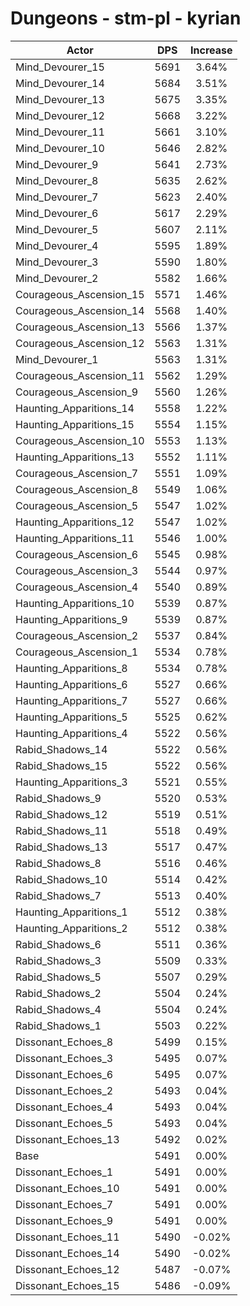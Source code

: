 # Dungeons - stm-pl - kyrian
| Actor | DPS | Increase |
|---|:---:|:---:|
|Mind_Devourer_15|5691|3.64%|
|Mind_Devourer_14|5684|3.51%|
|Mind_Devourer_13|5675|3.35%|
|Mind_Devourer_12|5668|3.22%|
|Mind_Devourer_11|5661|3.10%|
|Mind_Devourer_10|5646|2.82%|
|Mind_Devourer_9|5641|2.73%|
|Mind_Devourer_8|5635|2.62%|
|Mind_Devourer_7|5623|2.40%|
|Mind_Devourer_6|5617|2.29%|
|Mind_Devourer_5|5607|2.11%|
|Mind_Devourer_4|5595|1.89%|
|Mind_Devourer_3|5590|1.80%|
|Mind_Devourer_2|5582|1.66%|
|Courageous_Ascension_15|5571|1.46%|
|Courageous_Ascension_14|5568|1.40%|
|Courageous_Ascension_13|5566|1.37%|
|Courageous_Ascension_12|5563|1.31%|
|Mind_Devourer_1|5563|1.31%|
|Courageous_Ascension_11|5562|1.29%|
|Courageous_Ascension_9|5560|1.26%|
|Haunting_Apparitions_14|5558|1.22%|
|Haunting_Apparitions_15|5554|1.15%|
|Courageous_Ascension_10|5553|1.13%|
|Haunting_Apparitions_13|5552|1.11%|
|Courageous_Ascension_7|5551|1.09%|
|Courageous_Ascension_8|5549|1.06%|
|Courageous_Ascension_5|5547|1.02%|
|Haunting_Apparitions_12|5547|1.02%|
|Haunting_Apparitions_11|5546|1.00%|
|Courageous_Ascension_6|5545|0.98%|
|Courageous_Ascension_3|5544|0.97%|
|Courageous_Ascension_4|5540|0.89%|
|Haunting_Apparitions_10|5539|0.87%|
|Haunting_Apparitions_9|5539|0.87%|
|Courageous_Ascension_2|5537|0.84%|
|Courageous_Ascension_1|5534|0.78%|
|Haunting_Apparitions_8|5534|0.78%|
|Haunting_Apparitions_6|5527|0.66%|
|Haunting_Apparitions_7|5527|0.66%|
|Haunting_Apparitions_5|5525|0.62%|
|Haunting_Apparitions_4|5522|0.56%|
|Rabid_Shadows_14|5522|0.56%|
|Rabid_Shadows_15|5522|0.56%|
|Haunting_Apparitions_3|5521|0.55%|
|Rabid_Shadows_9|5520|0.53%|
|Rabid_Shadows_12|5519|0.51%|
|Rabid_Shadows_11|5518|0.49%|
|Rabid_Shadows_13|5517|0.47%|
|Rabid_Shadows_8|5516|0.46%|
|Rabid_Shadows_10|5514|0.42%|
|Rabid_Shadows_7|5513|0.40%|
|Haunting_Apparitions_1|5512|0.38%|
|Haunting_Apparitions_2|5512|0.38%|
|Rabid_Shadows_6|5511|0.36%|
|Rabid_Shadows_3|5509|0.33%|
|Rabid_Shadows_5|5507|0.29%|
|Rabid_Shadows_2|5504|0.24%|
|Rabid_Shadows_4|5504|0.24%|
|Rabid_Shadows_1|5503|0.22%|
|Dissonant_Echoes_8|5499|0.15%|
|Dissonant_Echoes_3|5495|0.07%|
|Dissonant_Echoes_6|5495|0.07%|
|Dissonant_Echoes_2|5493|0.04%|
|Dissonant_Echoes_4|5493|0.04%|
|Dissonant_Echoes_5|5493|0.04%|
|Dissonant_Echoes_13|5492|0.02%|
|Base|5491|0.00%|
|Dissonant_Echoes_1|5491|0.00%|
|Dissonant_Echoes_10|5491|0.00%|
|Dissonant_Echoes_7|5491|0.00%|
|Dissonant_Echoes_9|5491|0.00%|
|Dissonant_Echoes_11|5490|-0.02%|
|Dissonant_Echoes_14|5490|-0.02%|
|Dissonant_Echoes_12|5487|-0.07%|
|Dissonant_Echoes_15|5486|-0.09%|
